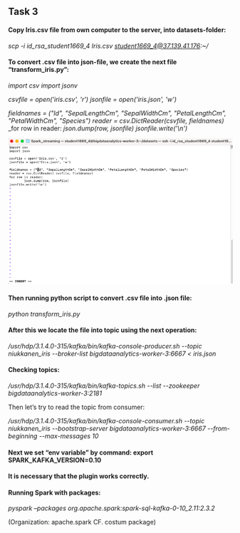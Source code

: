 ## Task 3									


#### Copy Iris.csv file from own computer to the server, into datasets-folder:

_scp -i id_rsa_student1669_4 Iris.csv student1669_4@37.139.41.176:~/_

#### To convert .csv file into json-file, we create the next file “transform_iris.py”:

_import csv_
_import jsonv_

_csvfile = open('iris.csv', 'r')_
_jsonfile = open('iris.json', 'w')_

_fieldnames = ("Id", "SepalLengthCm", "SepalWidthCm", "PetalLengthCm", "PetalWidthCm", "Species")_
_reader = csv.DictReader(csvfile, fieldnames)_
_for row in reader:
        __json.dump(row, jsonfile)_
_jsonfile.write('\n')__

![Trasform .csv](https://github.com/Annassie/Streaming_data_processing/blob/Anna_Niukkanen_task_3/screenshots/screen_task_3/Screenshot%202022-09-07%20at%2020.20.31.png)

#### Then running python script to convert .csv file into .json file:

_python transform_iris.py_

#### After this we locate the file into topic using the next operation:

_/usr/hdp/3.1.4.0-315/kafka/bin/kafka-console-producer.sh --topic niukkanen_iris --broker-list bigdataanalytics-worker-3:6667 < iris.json_

#### Checking topics:

_/usr/hdp/3.1.4.0-315/kafka/bin/kafka-topics.sh --list --zookeeper bigdataanalytics-worker-3:2181_





Then let’s try to read the topic from consumer:

_/usr/hdp/3.1.4.0-315/kafka/bin/kafka-console-consumer.sh --topic niukkanen_iris --bootstrap-server bigdataanalytics-worker-3:6667 --from-beginning --max-messages 10_


#### Next we set “env variable” by command: export SPARK_KAFKA_VERSION=0.10
#### It is necessary that the plugin works correctly.

#### Running Spark with packages:

_pyspark –packages org.apache.spark:spark-sql-kafka-0-10_2.11:2.3.2_

(Organization: apache.spark CF. costum package)

